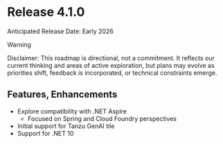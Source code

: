 # Release 4.1.0

Anticipated Release Date: Early 2026

> [!WARNING]
> Disclaimer: This roadmap is directional, not a commitment. It reflects our current thinking and areas of active exploration,
> but plans may evolve as priorities shift, feedback is incorporated, or technical constraints emerge.

## Features, Enhancements

* Explore compatibility with .NET Aspire
  * Focused on Spring and Cloud Foundry perspectives
* Initial support for Tanzu GenAI tile
* Support for .NET 10
